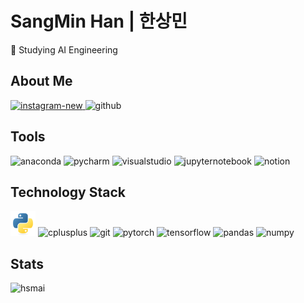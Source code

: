 # SangMin Han | 한상민

:8ball: Studying AI Engineering

## About Me

<a href="https://instagram.com/hsm_inn" target="_blank"> <img width="48" height="48" src="https://img.icons8.com/fluency/48/instagram-new.png" alt="instagram-new"/> <a/> <img src="https://cdn.jsdelivr.net/gh/devicons/devicon@latest/icons/github/github-original.svg" alt="github" width="40" height="40"/> <a/>
          

## Tools

<img src="https://cdn.jsdelivr.net/gh/devicons/devicon@latest/icons/anaconda/anaconda-original.svg" alt="anaconda" width="40" height="40"/> <img src="https://cdn.jsdelivr.net/gh/devicons/devicon/icons/pycharm/pycharm-original.svg" alt="pycharm" width="40" height="40"/> </a> <img src="https://cdn.jsdelivr.net/gh/devicons/devicon@latest/icons/visualstudio/visualstudio-original.svg" alt="visualstudio" width="40" height="40"/> </a> <img src="https://cdn.jsdelivr.net/gh/devicons/devicon@latest/icons/jupyter/jupyter-original.svg" alt="jupyternotebook" width="40" height="40"/> <a/> <img src="https://cdn.jsdelivr.net/gh/devicons/devicon@latest/icons/notion/notion-original.svg" alt="notion" width="40" height="40"/>
      

## Technology Stack

</a> <img src="https://raw.githubusercontent.com/devicons/devicon/master/icons/python/python-original.svg" alt="python" width="40" height="40"/> </a> <img src="https://cdn.jsdelivr.net/gh/devicons/devicon@latest/icons/cplusplus/cplusplus-original.svg" alt="cplusplus" width="40" height="40"/> <a/> <img src="https://cdn.jsdelivr.net/gh/devicons/devicon@latest/icons/git/git-original.svg" alt="git" width="40" height="40"/> <a/> <img src="https://cdn.jsdelivr.net/gh/devicons/devicon@latest/icons/pytorch/pytorch-original.svg" alt="pytorch" width="40" height="40"/> <a/> <img src="https://cdn.jsdelivr.net/gh/devicons/devicon@latest/icons/tensorflow/tensorflow-original.svg" alt="tensorflow" width="40" height="40"/> <a/> <img src="https://cdn.jsdelivr.net/gh/devicons/devicon@latest/icons/pandas/pandas-original.svg" alt="pandas" width="40" height="40"/> <a/> <img src="https://cdn.jsdelivr.net/gh/devicons/devicon@latest/icons/numpy/numpy-original.svg" alt="numpy" width="40" height="40"/>
          
          
          
          
          

## Stats

<p><img src="https://github-readme-stats.vercel.app/api?username=hsmai&theme=material-palenight&hide_border=false&include_all_commits=false&count_private=false" alt="hsmai" /></p>
